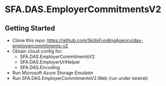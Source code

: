 # SFA.DAS.EmployerCommitmentsV2

## Getting Started

* Clone this repo: https://github.com/SkillsFundingAgency/das-employercommitments-v2
* Obtain cloud config for:
  * SFA.DAS.EmployerCommitmentsV2
  * SFA.DAS.EmployerUrlHelper
  * SFA.DAS.Encoding
* Run Microsoft Azure Storage Emulator
* Run SFA.DAS.EmployerCommitmentsV2.Web (run under kestrel)

